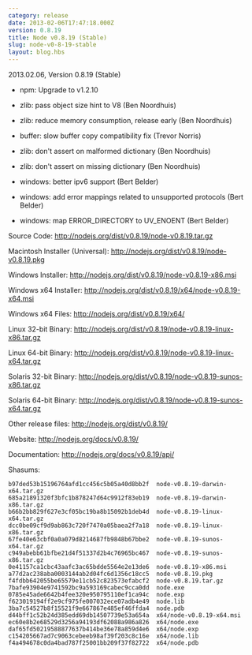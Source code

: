 ```yaml
---
category: release
date: 2013-02-06T17:47:18.000Z
version: 0.8.19
title: Node v0.8.19 (Stable)
slug: node-v0-8-19-stable
layout: blog.hbs
---
```


2013.02.06, Version 0.8.19 (Stable)

* npm: Upgrade to v1.2.10

* zlib: pass object size hint to V8 (Ben Noordhuis)

* zlib: reduce memory consumption, release early (Ben Noordhuis)

* buffer: slow buffer copy compatibility fix (Trevor Norris)

* zlib: don't assert on malformed dictionary (Ben Noordhuis)

* zlib: don't assert on missing dictionary (Ben Noordhuis)

* windows: better ipv6 support (Bert Belder)

* windows: add error mappings related to unsupported protocols (Bert Belder)

* windows: map ERROR_DIRECTORY to UV_ENOENT (Bert Belder)


Source Code: http://nodejs.org/dist/v0.8.19/node-v0.8.19.tar.gz

Macintosh Installer (Universal): http://nodejs.org/dist/v0.8.19/node-v0.8.19.pkg

Windows Installer: http://nodejs.org/dist/v0.8.19/node-v0.8.19-x86.msi

Windows x64 Installer: http://nodejs.org/dist/v0.8.19/x64/node-v0.8.19-x64.msi

Windows x64 Files: http://nodejs.org/dist/v0.8.19/x64/

Linux 32-bit Binary: http://nodejs.org/dist/v0.8.19/node-v0.8.19-linux-x86.tar.gz

Linux 64-bit Binary: http://nodejs.org/dist/v0.8.19/node-v0.8.19-linux-x64.tar.gz

Solaris 32-bit Binary: http://nodejs.org/dist/v0.8.19/node-v0.8.19-sunos-x86.tar.gz

Solaris 64-bit Binary: http://nodejs.org/dist/v0.8.19/node-v0.8.19-sunos-x64.tar.gz

Other release files: http://nodejs.org/dist/v0.8.19/

Website: http://nodejs.org/docs/v0.8.19/

Documentation: http://nodejs.org/docs/v0.8.19/api/

Shasums:
```
b97ded53b15196764afd1cc456c5b05a40d8bb2f  node-v0.8.19-darwin-x64.tar.gz
685a21891320f3bfc1b878247d64c9912f83eb19  node-v0.8.19-darwin-x86.tar.gz
b66b2bb829f627e3cf05bc19ba8b15092b1deb4d  node-v0.8.19-linux-x64.tar.gz
dcc0be09cf9d9ab863c720f7470a05baea2f7a18  node-v0.8.19-linux-x86.tar.gz
67fe40e63cbf0a0a079d8214687fb9848b67bbe2  node-v0.8.19-sunos-x64.tar.gz
c949abebb61bfbe21d4f51337d2b4c76965bc467  node-v0.8.19-sunos-x86.tar.gz
0e41157ca1cbc43aafc3ac65bdde5564e2e13de6  node-v0.8.19-x86.msi
a77d2ac238aba0003144ab2d04fc6d1356c18cc5  node-v0.8.19.pkg
f4fdbb642055be65579e11cb52c823573efabcf2  node-v0.8.19.tar.gz
7bafe93904e9741592bc9a593169cabec9cca0dd  node.exe
0785e45ade6642b4fee320e950795110ef1ca94c  node.exp
f623019194ff2e9cf975fe007032ece07adb4e49  node.lib
3ba7c54527b8f15521f9e667867e485ef46ffda4  node.pdb
d44bff1c52b24d385edd69db14507739e53a654a  x64/node-v0.8.19-x64.msi
ec60e8b2e68529d3256a94193df62088a986a826  x64/node.exe
daf65fd50219588877637b414be36e78a859d4e6  x64/node.exp
c154205667ad7c9063cebeeb98af39f203c8c16e  x64/node.lib
f4a494678c0da4bad787f25001bb209f37f82722  x64/node.pdb
```
